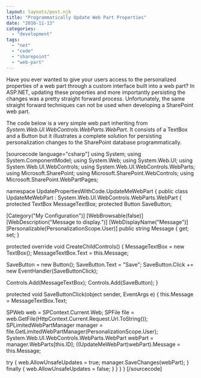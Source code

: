 ```yaml
---
layout: layouts/post.njk
title: "Programmatically Update Web Part Properties"
date: "2010-11-13"
categories: 
  - "development"
tags: 
  - "net"
  - "code"
  - "sharepoint"
  - "web-part"
---
```


Have you ever wanted to give your users access to the personalized properties of a web part through a custom interface built into a web part? In ASP.NET, updating these properties and more importantly persisting the changes was a pretty straight forward process. Unfortunately, the same straight forward techniques can not be used when developing a SharePoint web part.

The code below is a very simple web part inheriting from _System.Web.UI.WebControls.WebParts.WebPart_. It consists of a TextBox and a Button but it illustrates a complete solution for persisting personalization changes to the SharePoint database programmatically.

\[sourcecode language="csharp"\] using System; using System.ComponentModel; using System.Web; using System.Web.UI; using System.Web.UI.WebControls; using System.Web.UI.WebControls.WebParts; using Microsoft.SharePoint; using Microsoft.SharePoint.WebControls; using Microsoft.SharePoint.WebPartPages;

namespace UpdatePropertiesWithCode.UpdateMeWebPart { public class UpdateMeWebPart : System.Web.UI.WebControls.WebParts.WebPart { protected TextBox MessageTextBox; protected Button SaveButton;

\[Category("My Configuration")\] \[WebBrowsable(false)\] \[WebDescription("Message to display.")\] \[WebDisplayName("Message")\] \[Personalizable(PersonalizationScope.User)\] public string Message { get; set; }

protected override void CreateChildControls() { MessageTextBox = new TextBox(); MessageTextBox.Text = this.Message;

SaveButton = new Button(); SaveButton.Text = "Save"; SaveButton.Click += new EventHandler(SaveButtonClick);

Controls.Add(MessageTextBox); Controls.Add(SaveButton); }

protected void SaveButtonClick(object sender, EventArgs e) { this.Message = MessageTextBox.Text;

SPWeb web = SPContext.Current.Web; SPFile file = web.GetFile(HttpContext.Current.Request.Url.ToString()); SPLimitedWebPartManager manager = file.GetLimitedWebPartManager(PersonalizationScope.User); System.Web.UI.WebControls.WebParts.WebPart webPart = manager.WebParts\[this.ID\]; ((UpdateMeWebPart)webPart).Message = this.Message;

try { web.AllowUnsafeUpdates = true; manager.SaveChanges(webPart); } finally { web.AllowUnsafeUpdates = false; } } } } \[/sourcecode\]
